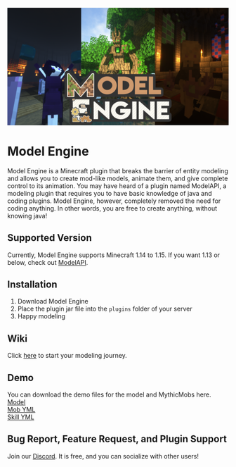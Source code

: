 ![Alt](/ModelEngineBanner.png )
# Model Engine
Model Engine is a Minecraft plugin that breaks the barrier of entity modeling and allows you to create mod-like models, animate them, and give complete control to its animation. You may have heard of a plugin named ModelAPI, a modeling plugin that requires you to have basic knowledge of java and coding plugins. Model Engine, however, completely removed the need for coding anything. In other words, you are free to create anything, without knowing java!

## Supported Version
Currently, Model Engine supports Minecraft 1.14 to 1.15. If you want 1.13 or below, check out [ModelAPI](https://www.spigotmc.org/resources/modelapi-custom-entity-model-manager.68014/).

## Installation
1. Download Model Engine
2. Place the plugin jar file into the `plugins` folder of your server
3. Happy modeling

## Wiki
Click [here](https://github.com/Ticxo/Model-Engine/wiki) to start your modeling journey.

## Demo
You can download the demo files for the model and MythicMobs here.  
[Model](https://drive.google.com/file/d/1lSCIC0BnXt0Pw7VOsM_e6TCKQGTlMvFh/view?usp=sharing)  
[Mob YML](https://github.com/Ticxo/Model-Engine/blob/master/wiki/KindletronJR.yml)  
[Skill YML](https://github.com/Ticxo/Model-Engine/blob/master/wiki/KindletronSkills.yml)  

## Bug Report, Feature Request, and Plugin Support
Join our [Discord](https://discord.gg/vbdyuac). It is free, and you can socialize with other users!
